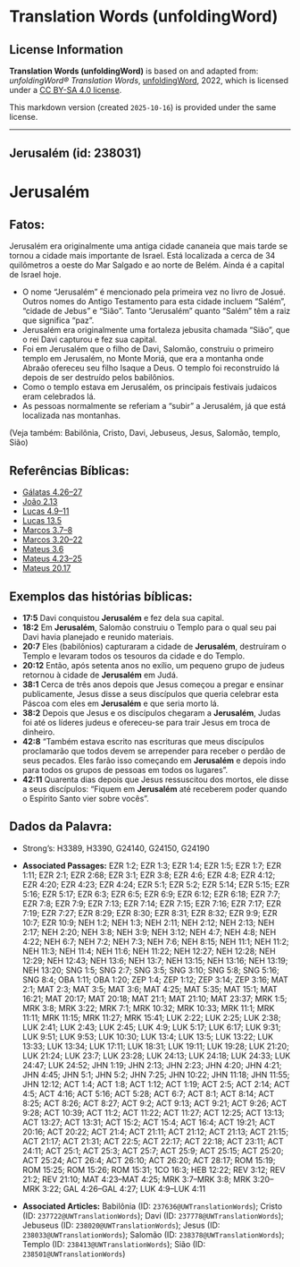 # Translation Words (unfoldingWord)

## License Information

**Translation Words (unfoldingWord)** is based on and adapted from: _unfoldingWord® Translation Words_, [unfoldingWord](https://unfoldingword.org/utw), 2022, which is licensed under a [CC BY-SA 4.0 license](https://creativecommons.org/licenses/by-sa/4.0/legalcode.en).

This markdown version (created `2025-10-16`) is provided under the same license.



--------------------------------

## Jerusalém (id: 238031)

Jerusalém
=========

Fatos:
------

Jerusalém era originalmente uma antiga cidade cananeia que mais tarde se tornou a cidade mais importante de Israel. Está localizada a cerca de 34 quilômetros a oeste do Mar Salgado e ao norte de Belém. Ainda é a capital de Israel hoje.

* O nome “Jerusalém” é mencionado pela primeira vez no livro de Josué. Outros nomes do Antigo Testamento para esta cidade incluem “Salém”, “cidade de Jebus” e “Sião”. Tanto “Jerusalém” quanto “Salém” têm a raiz que significa “paz”.
* Jerusalém era originalmente uma fortaleza jebusita chamada “Sião”, que o rei Davi capturou e fez sua capital.
* Foi em Jerusalém que o filho de Davi, Salomão, construiu o primeiro templo em Jerusalém, no Monte Moriá, que era a montanha onde Abraão ofereceu seu filho Isaque a Deus. O templo foi reconstruído lá depois de ser destruído pelos babilônios.
* Como o templo estava em Jerusalém, os principais festivais judaicos eram celebrados lá.
* As pessoas normalmente se referiam a “subir” a Jerusalém, já que está localizada nas montanhas.

(Veja também: Babilônia, Cristo, Davi, Jebuseus, Jesus, Salomão, templo, Sião)

Referências Bíblicas:
---------------------

* [Gálatas 4\.26–27](https://ref.ly/Gal4:26-Gal4:27)
* [João 2\.13](https://ref.ly/John2:13)
* [Lucas 4\.9–11](https://ref.ly/Luke4:9-Luke4:11)
* [Lucas 13\.5](https://ref.ly/Luke13:5)
* [Marcos 3\.7–8](https://ref.ly/Mark3:7-Mark3:8)
* [Marcos 3\.20–22](https://ref.ly/Mark3:20-Mark3:22)
* [Mateus 3\.6](https://ref.ly/Matt3:6)
* [Mateus 4\.23–25](https://ref.ly/Matt4:23-Matt4:25)
* [Mateus 20\.17](https://ref.ly/Matt20:17)

Exemplos das histórias bíblicas:
--------------------------------

* **17:5** Davi conquistou **Jerusalém** e fez dela sua capital.
* **18:2** Em **Jerusalém**, Salomão construiu o Templo para o qual seu pai Davi havia planejado e reunido materiais.
* **20:7** Eles (babilônios) capturaram a cidade de **Jerusalém**, destruíram o Templo e levaram todos os tesouros da cidade e do Templo.
* **20:12** Então, após setenta anos no exílio, um pequeno grupo de judeus retornou à cidade de **Jerusalém** em Judá.
* **38:1** Cerca de três anos depois que Jesus começou a pregar e ensinar publicamente, Jesus disse a seus discípulos que queria celebrar esta Páscoa com eles em **Jerusalém** e que seria morto lá.
* **38:2** Depois que Jesus e os discípulos chegaram a **Jerusalém**, Judas foi até os líderes judeus e ofereceu\-se para trair Jesus em troca de dinheiro.
* **42:8** “Também estava escrito nas escrituras que meus discípulos proclamarão que todos devem se arrepender para receber o perdão de seus pecados. Eles farão isso começando em **Jerusalém** e depois indo para todos os grupos de pessoas em todos os lugares”.
* **42:11** Quarenta dias depois que Jesus ressuscitou dos mortos, ele disse a seus discípulos: “Fiquem em **Jerusalém** até receberem poder quando o Espírito Santo vier sobre vocês”.

Dados da Palavra:
-----------------

* Strong’s: H3389, H3390, G24140, G24150, G24190

* **Associated Passages:** EZR 1:2; EZR 1:3; EZR 1:4; EZR 1:5; EZR 1:7; EZR 1:11; EZR 2:1; EZR 2:68; EZR 3:1; EZR 3:8; EZR 4:6; EZR 4:8; EZR 4:12; EZR 4:20; EZR 4:23; EZR 4:24; EZR 5:1; EZR 5:2; EZR 5:14; EZR 5:15; EZR 5:16; EZR 5:17; EZR 6:3; EZR 6:5; EZR 6:9; EZR 6:12; EZR 6:18; EZR 7:7; EZR 7:8; EZR 7:9; EZR 7:13; EZR 7:14; EZR 7:15; EZR 7:16; EZR 7:17; EZR 7:19; EZR 7:27; EZR 8:29; EZR 8:30; EZR 8:31; EZR 8:32; EZR 9:9; EZR 10:7; EZR 10:9; NEH 1:2; NEH 1:3; NEH 2:11; NEH 2:12; NEH 2:13; NEH 2:17; NEH 2:20; NEH 3:8; NEH 3:9; NEH 3:12; NEH 4:7; NEH 4:8; NEH 4:22; NEH 6:7; NEH 7:2; NEH 7:3; NEH 7:6; NEH 8:15; NEH 11:1; NEH 11:2; NEH 11:3; NEH 11:4; NEH 11:6; NEH 11:22; NEH 12:27; NEH 12:28; NEH 12:29; NEH 12:43; NEH 13:6; NEH 13:7; NEH 13:15; NEH 13:16; NEH 13:19; NEH 13:20; SNG 1:5; SNG 2:7; SNG 3:5; SNG 3:10; SNG 5:8; SNG 5:16; SNG 8:4; OBA 1:11; OBA 1:20; ZEP 1:4; ZEP 1:12; ZEP 3:14; ZEP 3:16; MAT 2:1; MAT 2:3; MAT 3:5; MAT 3:6; MAT 4:25; MAT 5:35; MAT 15:1; MAT 16:21; MAT 20:17; MAT 20:18; MAT 21:1; MAT 21:10; MAT 23:37; MRK 1:5; MRK 3:8; MRK 3:22; MRK 7:1; MRK 10:32; MRK 10:33; MRK 11:1; MRK 11:11; MRK 11:15; MRK 11:27; MRK 15:41; LUK 2:22; LUK 2:25; LUK 2:38; LUK 2:41; LUK 2:43; LUK 2:45; LUK 4:9; LUK 5:17; LUK 6:17; LUK 9:31; LUK 9:51; LUK 9:53; LUK 10:30; LUK 13:4; LUK 13:5; LUK 13:22; LUK 13:33; LUK 13:34; LUK 17:11; LUK 18:31; LUK 19:11; LUK 19:28; LUK 21:20; LUK 21:24; LUK 23:7; LUK 23:28; LUK 24:13; LUK 24:18; LUK 24:33; LUK 24:47; LUK 24:52; JHN 1:19; JHN 2:13; JHN 2:23; JHN 4:20; JHN 4:21; JHN 4:45; JHN 5:1; JHN 5:2; JHN 7:25; JHN 10:22; JHN 11:18; JHN 11:55; JHN 12:12; ACT 1:4; ACT 1:8; ACT 1:12; ACT 1:19; ACT 2:5; ACT 2:14; ACT 4:5; ACT 4:16; ACT 5:16; ACT 5:28; ACT 6:7; ACT 8:1; ACT 8:14; ACT 8:25; ACT 8:26; ACT 8:27; ACT 9:2; ACT 9:13; ACT 9:21; ACT 9:26; ACT 9:28; ACT 10:39; ACT 11:2; ACT 11:22; ACT 11:27; ACT 12:25; ACT 13:13; ACT 13:27; ACT 13:31; ACT 15:2; ACT 15:4; ACT 16:4; ACT 19:21; ACT 20:16; ACT 20:22; ACT 21:4; ACT 21:11; ACT 21:12; ACT 21:13; ACT 21:15; ACT 21:17; ACT 21:31; ACT 22:5; ACT 22:17; ACT 22:18; ACT 23:11; ACT 24:11; ACT 25:1; ACT 25:3; ACT 25:7; ACT 25:9; ACT 25:15; ACT 25:20; ACT 25:24; ACT 26:4; ACT 26:10; ACT 26:20; ACT 28:17; ROM 15:19; ROM 15:25; ROM 15:26; ROM 15:31; 1CO 16:3; HEB 12:22; REV 3:12; REV 21:2; REV 21:10; MAT 4:23–MAT 4:25; MRK 3:7–MRK 3:8; MRK 3:20–MRK 3:22; GAL 4:26–GAL 4:27; LUK 4:9–LUK 4:11
* **Associated Articles:** Babilônia (ID: `237636@UWTranslationWords`); Cristo (ID: `237722@UWTranslationWords`); Davi (ID: `237778@UWTranslationWords`); Jebuseus (ID: `238020@UWTranslationWords`); Jesus (ID: `238033@UWTranslationWords`); Salomão (ID: `238378@UWTranslationWords`); Templo (ID: `238413@UWTranslationWords`); Sião (ID: `238501@UWTranslationWords`)

